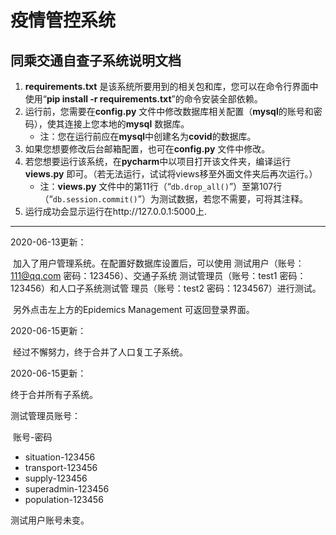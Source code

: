 # 疫情管控系统

## 同乘交通自查子系统说明文档

1. **requirements.txt** 是该系统所要用到的相关包和库，您可以在命令行界面中使用“**pip install -r requirements.txt**”的命令安装全部依赖。
2. 运行前，您需要在**config.py** 文件中修改数据库相关配置（**mysql**的账号和密码），使其连接上您本地的**mysql** 数据库。
   - 注：您在运行前应在**mysql**中创建名为**covid**的数据库。
3. 如果您想要修改后台邮箱配置，也可在**config.py** 文件中修改。
4. 若您想要运行该系统，在**pycharm**中以项目打开该文件夹，编译运行**views.py** 即可。（若无法运行，试试将views移至外面文件夹后再次运行。）
   - 注：**views.py** 文件中的第11行（“`db.drop_all()`”）至第107行（“`db.session.commit()`”）为测试数据，若您不需要，可将其注释。
5. 运行成功会显示运行在http://127.0.0.1:5000上.

----

2020-06-13更新：

​	加入了用户管理系统。在配置好数据库设置后，可以使用	测试用户（账号：111@qq.com 密码：123456）、交通子系统	测试管理员（账号：test1 密码：123456）和人口子系统测试管	理员（账号：test2 密码：1234567）进行测试。

​	另外点击左上方的Epidemics Management 可返回登录界面。

2020-06-15更新：

​	经过不懈努力，终于合并了人口复工子系统。

2020-06-15更新：

终于合并所有子系统。

测试管理员账号：

​	账号-密码

- situation-123456
- transport-123456
- supply-123456
- superadmin-123456
- population-123456

测试用户账号未变。

